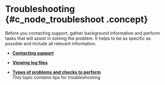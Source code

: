 # Troubleshooting {#c_node_troubleshoot .concept}

Before you contacting support, gather background information and perform tasks that will assist in solving the problem. It helps to be as specific as possible and include all relevant information.

-   **[Contacting support](../../com.ibm.insights.doc/topics/c_troubleshoot_contactsupport.md)**  

-   **[Viewing log files](../../com.ibm.insights.doc/topics/t_troubleshoot_logfiles.md)**  

-   **[Types of problems and checks to perform](../../com.ibm.insights.doc/topics/c_troubleshoot_problemtypes.md)**  
This topic contains tips for troubleshooting

